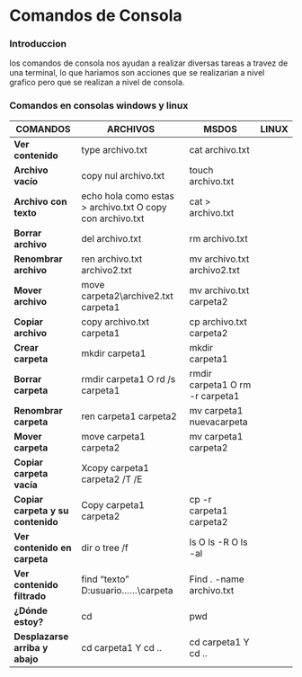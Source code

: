 # Comandos de Consola 
### Introduccion 
los comandos de consola nos ayudan a realizar diversas tareas a travez de una terminal, lo que hariamos son acciones que se realizarian a nivel grafico pero que se realizan a nivel de consola.

### Comandos en consolas windows y linux
|COMANDOS |ARCHIVOS	|MSDOS	|LINUX|
|---------|---------|-------|-----|
|**Ver contenido**	|type archivo.txt	|cat archivo.txt|
|**Archivo vacío**	|copy nul archivo.txt	|touch archivo.txt|
|**Archivo con texto**	|echo hola como estas > archivo.txt    O    copy con archivo.txt	|cat > archivo.txt |
|**Borrar archivo**	|del archivo.txt	|rm archivo.txt|
|**Renombrar archivo**	|ren archivo.txt archivo2.txt	|mv archivo.txt archivo2.txt|
|**Mover archivo**|	move carpeta2\archive2.txt carpeta1	|mv archivo.txt carpeta2|
|**Copiar archivo**|	copy archivo.txt carpeta1	|cp archivo.txt carpeta2|
|**Crear carpeta**|	mkdir carpeta1	|mkdir carpeta1
|**Borrar carpeta**|	rmdir carpeta1   O   rd /s carpeta1	|rmdir carpeta1    O   rm -r carpeta1|
|**Renombrar carpeta**|	ren carpeta1 carpeta2	|mv carpeta1 nuevacarpeta|
|**Mover carpeta**	|move carpeta1 carpeta2	|mv carpeta1 carpeta2|
|**Copiar carpeta vacía**|	Xcopy carpeta1 carpeta2 /T /E	|   |
|**Copiar carpeta y su contenido**|	Copy carpeta1 carpeta2	|cp -r carpeta1 carpeta2|
|**Ver contenido en carpeta**|	dir o tree /f 	|ls   O   ls -R   O   ls -al|
|**Ver contenido filtrado**|	find “texto” D:usuario……\carpeta	|Find . -name archivo.txt|
|**¿Dónde estoy?**	|cd	|pwd|
|**Desplazarse arriba y abajo**| cd carpeta1 Y cd .. | cd carpeta1 Y cd .. |

